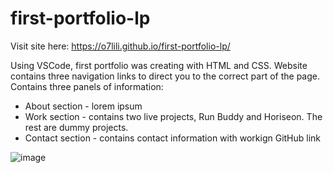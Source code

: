# first-portfolio-lp
Visit site here: https://o7lili.github.io/first-portfolio-lp/

Using VSCode, first portfolio was creating with HTML and CSS. 
Website contains three navigation links to direct you to the correct part of the page.
Contains three panels of information:
* About section - lorem ipsum
* Work section - contains two live projects, Run Buddy and Horiseon. The rest are dummy projects.
* Contact section - contains contact information with workign GitHub link

![image](https://user-images.githubusercontent.com/103470899/174220729-02f7ee1a-3431-4683-b7dc-41996c272048.png)
